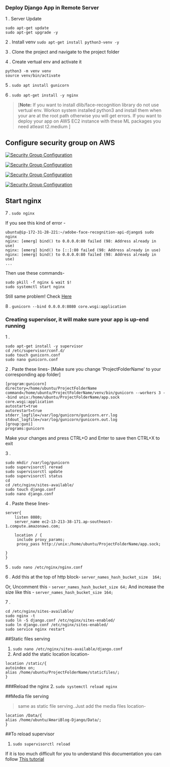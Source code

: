 ### **Deploy Django App in Remote Server**
1 . Server Update
```shell
sudo apt-get update
sudo apt-get upgrade -y
```
2 . Install venv
`sudo apt-get install python3-venv -y`

3 . Clone the project and navigate to the project folder

4 . Create vertual env and activate it
```shell
python3 -m venv venv
source venv/bin/activate
```
5 .  `sudo apt install gunicorn`

6 . `sudo apt-get install -y nginx`

> [**Note:** If you want to install dlib/face-recognition library do not use vertual env. Workon system installed python3 and install them when your are at the root path otherwise you will get errors. If you want to deploy your app on AWS EC2 instance with these ML packages you need atleast t2.medium ]

## Configure security group on AWS
[![Security Group Configuration](https://drive.google.com/uc?export=view&id=1qi1VdGI1sLwAskhAqSmHYGE0D9Cs5mNj "Security Group Configuration")](https://drive.google.com/uc?export=view&id=1qi1VdGI1sLwAskhAqSmHYGE0D9Cs5mNj "Security Group Configuration")

[![Security Group Configuration](https://drive.google.com/uc?export=view&id=1i8UNYvNnuvMIbPmDJj9gIolv5YHjvTzs "Security Group Configuration")](https://drive.google.com/uc?export=view&id=1i8UNYvNnuvMIbPmDJj9gIolv5YHjvTzs "Security Group Configuration")

[![Security Group Configuration](https://drive.google.com/uc?export=view&id=17i2YH4_xLSw3RZQlOZuWD1oTHuLA3j3R "Security Group Configuration")](https://drive.google.com/uc?export=view&id=17i2YH4_xLSw3RZQlOZuWD1oTHuLA3j3R "Security Group Configuration")

[![Security Group Configuration](https://drive.google.com/uc?export=view&id=17mBkKsyZfXBoTIVc97O7VMWh5xpY-QFz "Security Group Configuration")](https://drive.google.com/uc?export=view&id=17mBkKsyZfXBoTIVc97O7VMWh5xpY-QFz "Security Group Configuration")

## Start nginx
7 . `sudo nginx`

If you see this kind of error -
```shell
ubuntu@ip-172-31-28-221:~/adobe-face-recognition-api-django$ sudo nginx
nginx: [emerg] bind() to 0.0.0.0:80 failed (98: Address already in use)
nginx: [emerg] bind() to [::]:80 failed (98: Address already in use)
nginx: [emerg] bind() to 0.0.0.0:80 failed (98: Address already in use)
...
```
Then use these commands- 
```shell
sudo pkill -f nginx & wait $!
sudo systemctl start nginx
```
Still same problem! Check [Here](https://www.digitalocean.com/community/questions/nginx-not-starting-address-already-in-use-nginx-bind-to-0-0-0-0-80-failed "here")

8 . `gunicorn --bind 0.0.0.0:8080 core.wsgi:application`

### Creating supervisor, it will make sure your app is up-end running
1 . 
````shell
sudo apt-get install -y supervisor
cd /etc/supervisor/conf.d/
sudo touch gunicorn.conf
sudo nano gunicorn.conf
````
2 . Paste these lines- [Make sure you change 'ProjectFolderName' to your corresponding app folder]

```shell
[program:gunicorn]
directory=/home/ubuntu/ProjectFolderName
command=/home/ubuntu/ProjectFolderName/venv/bin/gunicorn --workers 3 --bind unix:/home/ubuntu/ProjectFolderName/app.sock core.wsgi:application
autostart=true
autorestart=true
stderr_logfile=/var/log/gunicorn/gunicorn.err.log
stdout_logfile=/var/log/gunicorn/gunicorn.out.log
[group:guni]
programs:gunicorn
```
Make your changes and press CTRL+O and Enter to save then CTRL+X to exit

  3 . 
```shell
sudo mkdir /var/log/gunicorn
sudo supervisorctl reread
sudo supervisorctl update
sudo supervisorctl status
cd
cd /etc/nginx/sites-available/
sudo touch django.conf
sudo nano django.conf
```
4 . Paste these lines-
```shell
server{
    listen 8080;
    server_name ec2-13-213-38-171.ap-southeast-1.compute.amazonaws.com;

    location / {
     include proxy_params;
     proxy_pass http://unix:/home/ubuntu/ProjectFolderName/app.sock;
        
}
}
```
5 . 
`sudo nano /etc/nginx/nginx.conf`

6 . Add this at the top of http block- 
`server_names_hash_bucket_size  164;`

Or, Uncomment this - 
`server_names_hash_bucket_size 64;`
And increase the size like this -
`server_names_hash_bucket_size 164;`

7 . 
```shell
cd /etc/nginx/sites-available/
sudo nginx -t
sudo ln -S django.conf /etc/nginx/sites-enabled/
sudo ln django.conf /etc/nginx/sites-enabled/
sudo service nginx restart
```

##Static files serving

1. `sudo nano /etc/nginx/sites-available/django.conf`
2. And add the static location location-
```shell
location /static/{
autoindex on;
alias /home/ubuntu/ProjectFolderName/staticfiles/;
}
```

###Reload the nginx
2. `sudo systemctl reload nginx`

##Media file serving
> same as static file serving..Just add the media files location-

```shell
location /Data/{
alias /home/ubuntu/AmariBlog-Django/Data/;
}
```

##To reload supervisor
1. `sudo supervisorctl reload`

If it is too much difficult for you to understand this documentation you can follow [This tutorial](https://youtu.be/u0oEIqQV_-E)
